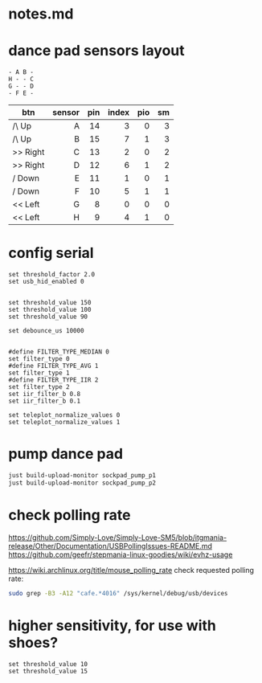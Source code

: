 # notes.md

# dance pad sensors layout

```
- A B -
H - - C
G - - D
- F E -
```


| btn      | sensor | pin | index | pio | sm |
|----------|-------:|----:|------:|----:|---:|
| /\ Up    |      A |  14 |     3 |   0 |  3 |
| /\ Up    |      B |  15 |     7 |   1 |  3 |
| >> Right |      C |  13 |     2 |   0 |  2 |
| >> Right |      D |  12 |     6 |   1 |  2 |
| \/ Down  |      E |  11 |     1 |   0 |  1 |
| \/ Down  |      F |  10 |     5 |   1 |  1 |
| << Left  |      G |   8 |     0 |   0 |  0 |
| << Left  |      H |   9 |     4 |   1 |  0 |


# config serial
```
set threshold_factor 2.0
set usb_hid_enabled 0


set threshold_value 150
set threshold_value 100
set threshold_value 90

set debounce_us 10000


#define FILTER_TYPE_MEDIAN 0
set filter_type 0
#define FILTER_TYPE_AVG 1
set filter_type 1
#define FILTER_TYPE_IIR 2
set filter_type 2
set iir_filter_b 0.8
set iir_filter_b 0.1

set teleplot_normalize_values 0
set teleplot_normalize_values 1

```

# pump dance pad
```bash
just build-upload-monitor sockpad_pump_p1
just build-upload-monitor sockpad_pump_p2
```


# check polling rate
https://github.com/Simply-Love/Simply-Love-SM5/blob/itgmania-release/Other/Documentation/USBPollingIssues-README.md
https://github.com/geefr/stepmania-linux-goodies/wiki/evhz-usage

https://wiki.archlinux.org/title/mouse_polling_rate
check requested polling rate:
```bash
sudo grep -B3 -A12 "cafe.*4016" /sys/kernel/debug/usb/devices
```


# higher sensitivity, for use with shoes?
```
set threshold_value 10
set threshold_value 15
```
